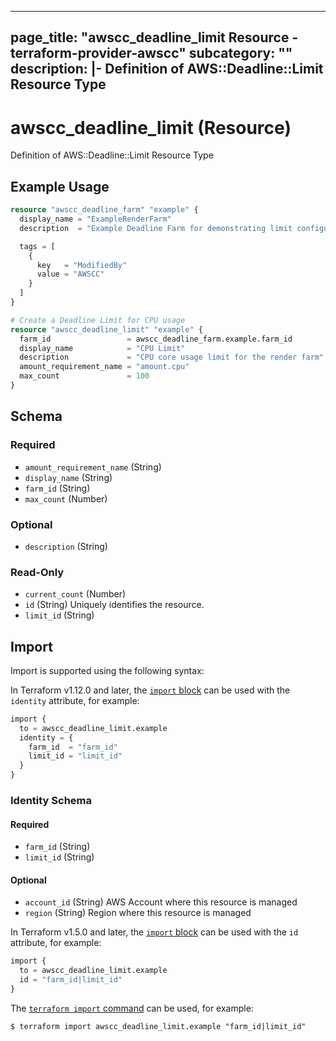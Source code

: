 
---
page_title: "awscc_deadline_limit Resource - terraform-provider-awscc"
subcategory: ""
description: |-
  Definition of AWS::Deadline::Limit Resource Type
---

# awscc_deadline_limit (Resource)

Definition of AWS::Deadline::Limit Resource Type

## Example Usage

```terraform
resource "awscc_deadline_farm" "example" {
  display_name = "ExampleRenderFarm"
  description  = "Example Deadline Farm for demonstrating limit configuration"

  tags = [
    {
      key   = "ModifiedBy"
      value = "AWSCC"
    }
  ]
}

# Create a Deadline Limit for CPU usage
resource "awscc_deadline_limit" "example" {
  farm_id                 = awscc_deadline_farm.example.farm_id
  display_name            = "CPU Limit"
  description             = "CPU core usage limit for the render farm"
  amount_requirement_name = "amount.cpu"
  max_count               = 100
}
```

<!-- schema generated by tfplugindocs -->
## Schema

### Required

- `amount_requirement_name` (String)
- `display_name` (String)
- `farm_id` (String)
- `max_count` (Number)

### Optional

- `description` (String)

### Read-Only

- `current_count` (Number)
- `id` (String) Uniquely identifies the resource.
- `limit_id` (String)

## Import

Import is supported using the following syntax:

In Terraform v1.12.0 and later, the [`import` block](https://developer.hashicorp.com/terraform/language/import) can be used with the `identity` attribute, for example:

```terraform
import {
  to = awscc_deadline_limit.example
  identity = {
    farm_id  = "farm_id"
    limit_id = "limit_id"
  }
}
```

<!-- schema generated by tfplugindocs -->
### Identity Schema

#### Required

- `farm_id` (String)
- `limit_id` (String)

#### Optional

- `account_id` (String) AWS Account where this resource is managed
- `region` (String) Region where this resource is managed

In Terraform v1.5.0 and later, the [`import` block](https://developer.hashicorp.com/terraform/language/import) can be used with the `id` attribute, for example:

```terraform
import {
  to = awscc_deadline_limit.example
  id = "farm_id|limit_id"
}
```

The [`terraform import` command](https://developer.hashicorp.com/terraform/cli/commands/import) can be used, for example:

```shell
$ terraform import awscc_deadline_limit.example "farm_id|limit_id"
```
